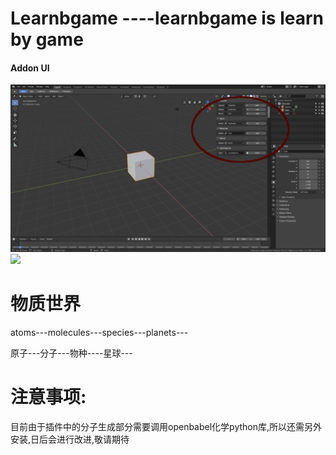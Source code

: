 # Learnbgame ----learnbgame is learn by game

#### Addon UI

![](mDrivEngine/screen_addon.png)
![](mDrivEngine/demo.gif)

# 物质世界

atoms---molecules---species---planets---

原子---分子---物种----星球---


# 注意事项:
目前由于插件中的分子生成部分需要调用openbabel化学python库,所以还需另外安装,日后会进行改进,敬请期待
